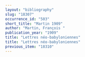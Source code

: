 ```yaml
---
layout: "bibliography"
slug: "18307"
occurrence_id: "503"
short_title: "Martin 1909"
author: "Martin, François "
publication_year: "1909"
title: "Lettres néo-babyloniennes"
title: "Lettres néo-babyloniennes"
previous_item: "18310"
---
```

